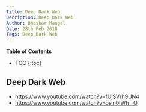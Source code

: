 ```yaml
---
Title: Deep Dark Web
Decription: Deep Dark Web
Author: Bhaskar Mangal
Date: 28th Feb 2018
Tags: Deep Dark Web
---
```


**Table of Contents**
* TOC
{:toc}


## Deep Dark Web
* https://www.youtube.com/watch?v=fUjSVrh9UN4
* https://www.youtube.com/watch?v=osln0IWh__Q